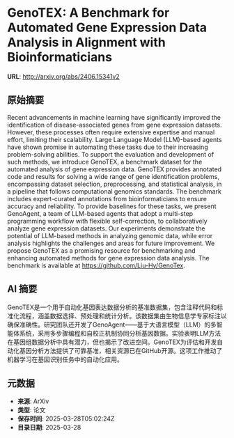 # GenoTEX: A Benchmark for Automated Gene Expression Data Analysis in Alignment with Bioinformaticians

**URL**: http://arxiv.org/abs/2406.15341v2

## 原始摘要

Recent advancements in machine learning have significantly improved the
identification of disease-associated genes from gene expression datasets.
However, these processes often require extensive expertise and manual effort,
limiting their scalability. Large Language Model (LLM)-based agents have shown
promise in automating these tasks due to their increasing problem-solving
abilities. To support the evaluation and development of such methods, we
introduce GenoTEX, a benchmark dataset for the automated analysis of gene
expression data. GenoTEX provides annotated code and results for solving a wide
range of gene identification problems, encompassing dataset selection,
preprocessing, and statistical analysis, in a pipeline that follows
computational genomics standards. The benchmark includes expert-curated
annotations from bioinformaticians to ensure accuracy and reliability. To
provide baselines for these tasks, we present GenoAgent, a team of LLM-based
agents that adopt a multi-step programming workflow with flexible
self-correction, to collaboratively analyze gene expression datasets. Our
experiments demonstrate the potential of LLM-based methods in analyzing genomic
data, while error analysis highlights the challenges and areas for future
improvement. We propose GenoTEX as a promising resource for benchmarking and
enhancing automated methods for gene expression data analysis. The benchmark is
available at https://github.com/Liu-Hy/GenoTex.


## AI 摘要

GenoTEX是一个用于自动化基因表达数据分析的基准数据集，包含注释代码和标准化流程，涵盖数据选择、预处理和统计分析。该数据集由生物信息学专家标注以确保准确性。研究团队还开发了GenoAgent——基于大语言模型（LLM）的多智能体系统，采用多步骤编程和自校正机制协同分析基因数据。实验表明LLM方法在基因组数据分析中具有潜力，但也揭示了改进空间。GenoTEX为评估和开发自动化基因分析方法提供了可靠基准，相关资源已在GitHub开源。这项工作推动了机器学习在基因识别任务中的自动化应用。

## 元数据

- **来源**: ArXiv
- **类型**: 论文
- **保存时间**: 2025-03-28T05:02:24Z
- **目录日期**: 2025-03-28
